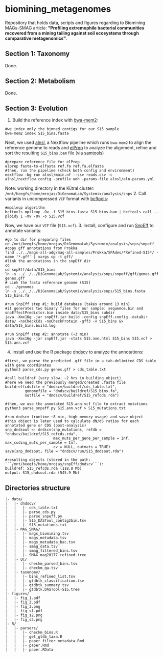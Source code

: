 # biomining_metagenomes

Repository that holds data, scripts and figures regarding to Biomining MAGs-SMAG article: **"Profiling extremophile bacterial communities recovered from a mining tailing against soil ecosystems through comparative metagenomics"**.

## Section 1: Taxonomy

Done.

## Section 2: Metabolism

Done.

## Section 3: Evolution

1. Build the reference index with [bwa-mem2](https://github.com/bwa-mem2/bwa-mem2):
```
#we index only the binned contigs for our S15 sample
bwa-mem2 index S15_bins.fasta
```
Next, we used [alnsl](https://github.com/digenoma-lab/alnsl), a Nextflow pipeline which runs ```bwa-mem2``` to align the reference genome to reads and [elPrep](https://github.com/ExaScience/elprep) to analyze the alignment, refine and sort the resulting ```S15_bins.bam``` file (via [samtools](https://github.com/samtools/samtools))
```
#prepare reference file for elPrep
elprep fasta-to-elfasta ref.fa ref.fa.elfasta
#then, run the pipeline (check both config and environment)
nextflow -bg run alnsl/main.nf --csv reads.csv -c alnsl/nextflow.config -profile uoh -params-file alnsl/aln-params.yml
```
Note: working directory in the Kütral cluster: ```/mnt/beegfs/home/mrojas/DiGenomaLab/Systemix/analysis/snps```
2. Call variants in uncompressed ```VCF``` format with [bcftools](https://samtools.github.io/bcftools/):
```
#mpileup algorithm
bcftools mpileup -Ov -f S15_bins.fasta S15_bins.bam | bcftools call --ploidy 1 -mv -Ov -o S15.vcf
```
Now, we have our ```VCF``` file (```S15.vcf```).
3. Install, configure and run [SnpEff](https://pcingola.github.io/SnpEff/snpeff/introduction/) to annotate variants:
```
#go to dir for preparing files
cd /mnt/beegfs/home/mrojas/DiGenomaLab/Systemix/analysis/snps/snpeff
#copy gff annotations from Prokka
find ../../mags-all-adg/mag-all-samples/Prokka/SPAdes/*Refined-S15*/ -name '*.gff' | xargs cp -t gff/
#link the annotations in the snpEff dir
cd
cd snpEff/data/S15_bins
ln -s ../../../DiGenomaLab/Systemix/analysis/snps/snpeff/gff/genes.gff genes.gff
# Link the fasta reference genome (S15)
cd ../genomes
ln -s ../../../DiGenomaLab/Systemix/analysis/snps/S15_bins.fasta S15_bins.fa

#run SnpEff step #1: build database (takes around 13 min)
#it generates two binary files for our sample: sequence.bin and snpEffectPredictor.bin inside data/S15_bins subdir
java -Xmx16g -jar snpEff.jar build -config snpEff.config -dataDir data/ -noCheckCds -noCheckProtein -gff3 -v S15_bins &> data/S15_bins.build.log

#run SnpEff step #2: annotate (~3 min)
java -Xmx16g -jar snpEff.jar -stats S15.ann.html S15_bins S15.vcf > S15.ann.vcf
```
4. Install and use the R package [dndscv](https://github.com/im3sanger/dndscv) to analyze the annotations:
```
#first, we parse the predicted .gff file in a tab-delimited CDS table with gene coordinates
python3 parse_cds.py genes.gff > cds_table.txt

#call buildref (very slow: ~2 hrs in building object)
#here we need the previously merged/created .fasta file
buildref(cdsfile = "dndscv/buildref/cds_table.txt",
         genomefile = "dndscv/buildref/S15_bins.fa",
         outfile = "dndscv/buildref/S15_refcds.rda")

#then, we use the annotated S15.ann.vcf file to extract mutations
python3 parse_snpeff.py S15.ann.vcf > S15_mutations.txt

#run dndscv (runtime ~8 min, high memory usage) and save object
#this object is later used to calculate dN/dS ratios for each annotated gene or CDS (post-analysis)
snp_dndsout <- dndscv(snp_mutations, refdb = "dndscv/buildref/S15_refcds.rda",
                      max_muts_per_gene_per_sample = Inf, max_coding_muts_per_sample = Inf,
                      cv = NULL, outmats = TRUE)
save(snp_dndsout, file = "dndscv/run/S15_dndsout.rda")

#resulting objects (stored in the path: ```/mnt/beegfs/home/mrojas/snpEff/dndscv```):
buildref: S15_refcds.rda (118.8 Mb)
output: S15_dndsout.rda (545.9 Mb)
```

## Directories structure

```
|- data/
|	|- dndscv/
|	|	|- cds_table.txt
|	|	|- parse_cds.py
|	|	|- parse_snpeff.py
|	|	|- S15_DASTool_contig2bin.tsv
|	|	|- S15_mutations.txt
|	|- MAG_SMAG/
|	|	|- mags_biomining.tsv
|	|	|- mags_metadata.tsv
|	|	|- mags_metadata_bac.tsv
|	|	|- smag_data.tsv
|	|	|- smag_filtered_bins.tsv
|	|	|- SMAG_mag20177_refined.tree
|	|- QC/
|	|	|- checkm_parsed_bins.tsv
|	|	|- checkm_qa.tsv
|	|- taxonomy/
|	|	|- bins_refined_list.tsv
|	|	|- gtdbtk_classification.tsv
|	|	|- gtdbtk_summary.tsv
|	|	|- gtdbtk.DASTool-S15.tree
|- figures/
|	|- fig_1.pdf
|	|- fig_2.pdf
|	|- fig_3.png
|	|- fig_s1.pdf
|	|- fig_s2.png
|	|- fig_s3.png
|- R/
|	|- parsers/
|	|	|- checkm_bins.R
|	|	|- get_gtdb_taxa.R
|	|	|- paper_filter_metadata.Rmd
|	|	|- paper.Rmd
|	|	|- paper.RData
```
